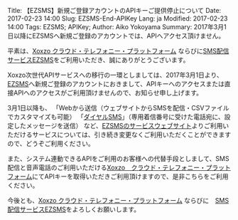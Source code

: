 Title: 【EZSMS】新規ご登録アカウントのAPIキーご提供停止について 
Date: 2017-02-23 14:00
Slug: EZSMS-End-APIKey
Lang: ja
Modified: 2017-02-23 14:00
Tags: EZSMS; APIKey;
Author: Aiko Yokoyama
Summary: 2017年3月1日以降にEZSMSへ新規ご登録のアカウントでは、APIへアクセス頂けません。

平素は、[Xoxzo クラウド・テレフォニー・プラットフォーム](https://www.xoxzo.com/ja/) ならびに[SMS配信サービスEZSMS](https://www.ezsms.biz/ja/)をご利用いただき、誠にありがとうございます。

Xoxzo次世代APIサービスへの移行の一環としましては、2017年3月1日より、[EZSMS](https://www.ezsms.biz/ja/)へ新規ご登録のアカウントにおきまして、APIキーへのアクセスまたは直接APIへのアクセスがご利用頂けませんので、お知らせ申し上げます。

3月1日以降も、
「Webから送信（ウェブサイトからSMSを配信・CSVファイルでカスタマイズも可能）
「[ダイヤルSMS](https://www.ezsms.biz/ja/faq/dialsms/)」（専用着信番号に受けた電話宛に、設定したメッセージを送信）
など、[EZSMSのサービスウェブサイト](https://www.ezsms.biz/ja/)よりご利用いただけるサービスについては、引き続き変更なくご利用いただくことができますので、どうぞご利用ください。

また、システム連動できるAPIをご利用のお客様への代替手段としまして、SMS配信と音声電話のご利用いただける[Xoxzo　クラウド・テレフォニー・プラットフォーム](https://www.xoxzo.com/ja/)にてAPIキーを取得いただきご利用頂けますので、是非こちらをご利用ください。

今後とも、[Xoxzo クラウド・テレフォニー・プラットフォーム](https://www.xoxzo.com/ja/) ならびに　[SMS配信サービスEZSMS](https://www.ezsms.biz/ja/)をよろしくお願いします。

